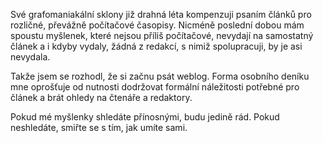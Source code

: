 <!-- dcterms:identifier = riderweblog#1 -->
<!-- dcterms:title = Proč další weblog? -->
<!-- np9:categoryId = 2 -->
<!-- x4w:category = Lidé a jiná zvěř -->
<!-- np9:authorId = 1 -->
<!-- np9:authorEmail = michal.valasek@altairis.cz -->
<!-- dcterms:creator = Michal Altair Valášek -->
<!-- dcterms:created = 2003-01-29T22:10:47+01:00 -->
<!-- dcterms:date = 2003-01-29T22:10:47+01:00 -->

Své grafomaniakální sklony již drahná léta kompenzuji psaním článků pro rozličné, převážně počítačové časopisy. Nicméně poslední dobou mám spoustu myšlenek, které nejsou příliš počítačové, nevydají na samostatný článek a i kdyby vydaly, žádná z redakcí, s nimiž spolupracuji, by je asi nevydala.

Takže jsem se rozhodl, že si začnu psát weblog. Forma osobního deníku mne oprošťuje od nutnosti dodržovat formální náležitosti potřebné pro článek a brát ohledy na čtenáře a redaktory.

Pokud mé myšlenky shledáte přínosnými, budu jedině rád. Pokud neshledáte, smiřte se s tím, jak umíte sami.